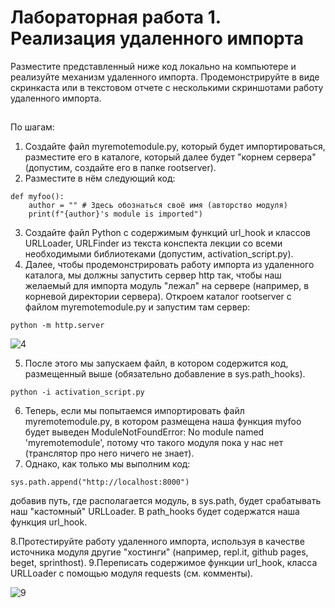 # Лабораторная работа 1. Реализация удаленного импорта
Разместите представленный ниже код локально на компьютере и реализуйте механизм удаленного импорта. Продемонстрируйте в виде скринкаста или в текстовом отчете с несколькими скриншотами работу удаленного импорта.
##

По шагам:

1. Создайте файл myremotemodule.py, который будет импортироваться, разместите его в каталоге, который далее будет "корнем сервера" (допустим, создайте его в папке rootserver).
2. Разместите в нём следующий код:
```
def myfoo():
    author = "" # Здесь обознаться своё имя (авторство модуля)
    print(f"{author}'s module is imported")
```
3. Создайте файл Python с содержимым функций url_hook и классов URLLoader, URLFinder из текста конспекта лекции со всеми необходимыми библиотеками (допустим, activation_script.py).
4. Далее, чтобы продемонстрировать работу импорта из удаленного каталога, мы должны запустить сервер http так, чтобы наш желаемый для импорта модуль "лежал" на сервере (например, в корневой директории сервера). Откроем каталог rootserver с файлом myremotemodule.py и запустим там сервер:
```
python -m http.server
```
![4](/screenshots/image.jpg)

5. После этого мы запускаем файл, в котором содержится код, размещенный выше (обязательно добавление в sys.path_hooks).
```
python -i activation_script.py
```
6. Теперь, если мы попытаемся импортировать файл myremotemodule.py, в котором размещена наша функция myfoo будет выведен ModuleNotFoundError: No module named 'myremotemodule', потому что такого модуля пока у нас нет (транслятор про него ничего не знает).
7. Однако, как только мы выполним код:
```
sys.path.append("http://localhost:8000")
```
добавив путь, где располагается модуль, в sys.path, будет срабатывать наш "кастомный" URLLoader. В path_hooks будет содержатся наша функция url_hook.

8.Протестируйте работу удаленного импорта, используя в качестве источника модуля другие "хостинги" (например, repl.it, github pages, beget, sprinthost).
9.Переписать содержимое функции url_hook, класса URLLoader с помощью модуля requests (см. комменты).

![9](screenshots/image2.jpg)
